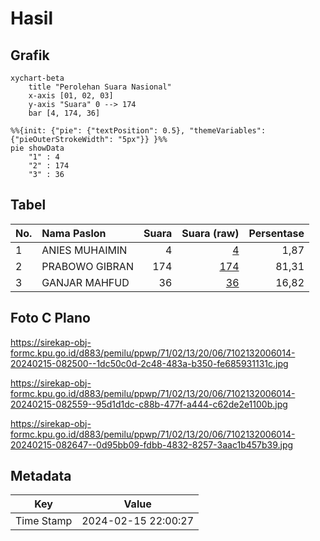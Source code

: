 # Hasil

## Grafik

```mermaid
xychart-beta
    title "Perolehan Suara Nasional"
    x-axis [01, 02, 03]
    y-axis "Suara" 0 --> 174
    bar [4, 174, 36]
```

```mermaid
%%{init: {"pie": {"textPosition": 0.5}, "themeVariables": {"pieOuterStrokeWidth": "5px"}} }%%
pie showData
    "1" : 4
    "2" : 174
    "3" : 36
```

## Tabel

| No. | Nama Paslon    | Suara | Suara (raw) | Persentase |
|:--- |:-------------- | -----:| -----------:| ----------:|
| 1   | ANIES MUHAIMIN | 4     | [4][p-1]    | 1,87       |
| 2   | PRABOWO GIBRAN | 174   | [174][p-2]  | 81,31      |
| 3   | GANJAR MAHFUD  | 36    | [36][p-3]   | 16,82      |


[p-1]: https://github.com/gigit-pemilu/pemilu-2024/blob/main/pilpres/hitung-suara/sub/71-sulawesi-utara/sub/02-minahasa/sub/13-pineleng/sub/2006-warembungan/sub/014-tps/sub/paslon-1.txt
[p-2]: https://github.com/gigit-pemilu/pemilu-2024/blob/main/pilpres/hitung-suara/sub/71-sulawesi-utara/sub/02-minahasa/sub/13-pineleng/sub/2006-warembungan/sub/014-tps/sub/paslon-2.txt
[p-3]: https://github.com/gigit-pemilu/pemilu-2024/blob/main/pilpres/hitung-suara/sub/71-sulawesi-utara/sub/02-minahasa/sub/13-pineleng/sub/2006-warembungan/sub/014-tps/sub/paslon-3.txt

## Foto C Plano

https://sirekap-obj-formc.kpu.go.id/d883/pemilu/ppwp/71/02/13/20/06/7102132006014-20240215-082500--1dc50c0d-2c48-483a-b350-fe685931131c.jpg

https://sirekap-obj-formc.kpu.go.id/d883/pemilu/ppwp/71/02/13/20/06/7102132006014-20240215-082559--95d1d1dc-c88b-477f-a444-c62de2e1100b.jpg

https://sirekap-obj-formc.kpu.go.id/d883/pemilu/ppwp/71/02/13/20/06/7102132006014-20240215-082647--0d95bb09-fdbb-4832-8257-3aac1b457b39.jpg


## Metadata

| Key        | Value               |
| ---------- | ------------------- |
| Time Stamp | 2024-02-15 22:00:27 |



